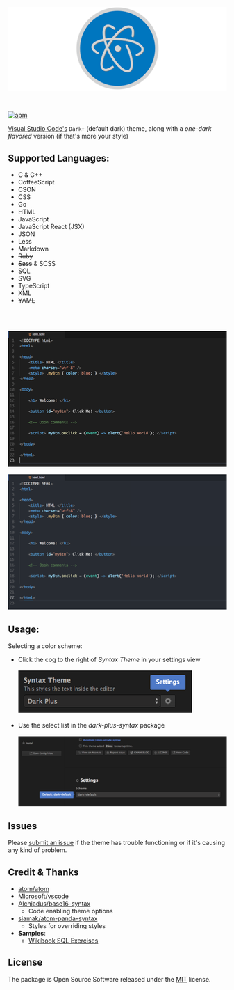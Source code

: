 ![atom-vscode](https://raw.githubusercontent.com/dunstontc/atom-vscode-syntax/dev/images/atom-vscode-banner.png)

<br/>

[![apm](https://img.shields.io/apm/v/dark-plus-syntax.svg)](https://atom.io/themes/dark-plus-syntax)


[Visual Studio Code's](https://github.com/Microsoft/vscode/) `Dark+` (default dark) theme, along with a *one-dark flavored* version (if that's more your style)<br/>

## Supported Languages:
- C & C++
- CoffeeScript
- CSON
- CSS
- Go
- HTML
- JavaScript
- JavaScript React (JSX)
- JSON
- Less
- Markdown
- ~~Ruby~~
- ~~Sass~~ & SCSS
- SQL
- SVG
- TypeScript
- XML
- ~~YAML~~

<br/><br/>

![dark default](https://raw.githubusercontent.com/dunstontc/atom-vscode-syntax/dev/images/html-default.png)

![dark custom](https://raw.githubusercontent.com/dunstontc/atom-vscode-syntax/dev/images/html-custom.png)


## Usage:
Selecting a color scheme:
- Click the cog to the right of *Syntax Theme* in your settings view <br/><br/>
    ![settings-view](https://raw.githubusercontent.com/dunstontc/atom-vscode-syntax/dev/images/usage-1.png) <br/><br/>
- Use the select list in the *dark-plus-syntax* package <br/><br/>
    ![dark-plus-settings](https://raw.githubusercontent.com/dunstontc/atom-vscode-syntax/dev/images/usage-two.png)


## Issues
Please [submit an issue](https://github.com/dunstontc/atom-vscode-syntax/issues) if the theme has trouble functioning or if it's causing any kind of problem.


## Credit & Thanks
- [atom/atom](https://github.com/atom/atom)
- [Microsoft/vscode](https://github.com/Microsoft/vscode)
- [Alchiadus/base16-syntax](https://github.com/Alchiadus/base16-syntax)
  - Code enabling theme options
- [siamak/atom-panda-syntax](https://github.com/siamak/atom-panda-syntax)
  - Styles for overriding styles
- **Samples**:
  - [Wikibook SQL Exercises](https://en.wikibooks.org/wiki/SQL_Exercises)


## License
The package is Open Source Software released under the [MIT](https://github.com/dunstontc/atom-vscode-syntax/blob/master/LICENSE.md) license.
